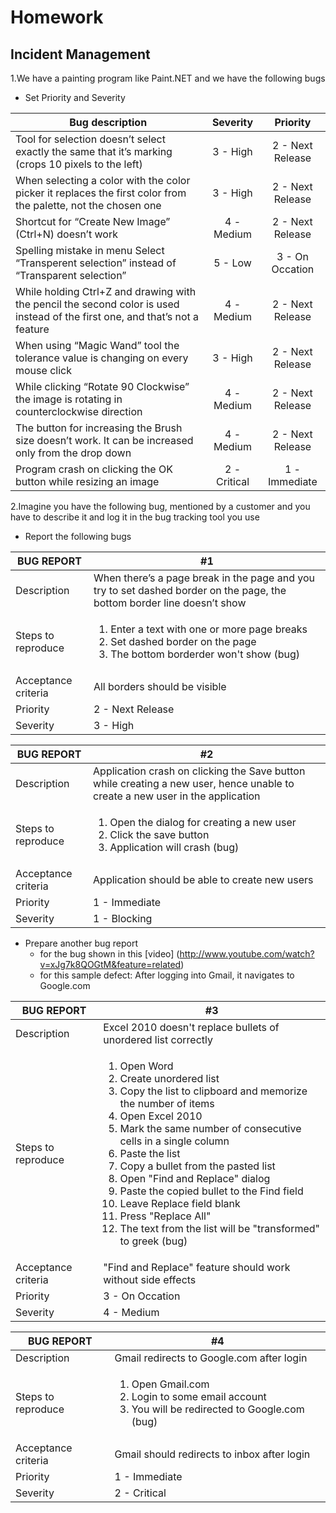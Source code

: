 # Homework
## Incident Management

1.We have a painting program like Paint.NET and we have the following bugs
*	Set Priority and Severity

| Bug description | Severity | Priority |
| --------------- |:--------:|:--------:|
| Tool for selection doesn’t select exactly the same that it’s marking (crops 10 pixels to the left) | 3 - High | 2 - Next Release |
| When selecting a color with the color picker it replaces the first color from the palette, not the chosen one | 3 - High | 2 - Next Release |
| Shortcut for “Create New Image” (Ctrl+N) doesn’t work | 4 - Medium | 2 - Next Release |
| Spelling mistake in menu Select “Transperent selection” instead of “Transparent selection” | 5 - Low | 3 - On Occation |
| While holding Ctrl+Z and drawing with the pencil the second color is used instead of the first one, and that’s not a feature | 4 - Medium | 2 - Next Release |
| When using “Magic Wand” tool the tolerance value is changing on every mouse click | 3 - High | 2 - Next Release |
| While clicking “Rotate 90 Clockwise” the image is rotating in counterclockwise direction | 4 - Medium | 2 - Next Release |
| The button for increasing the Brush size doesn’t work. It can be increased only from the drop down | 4 - Medium | 2 - Next Release |
| Program crash on clicking the OK button while resizing an image | 2 - Critical | 1 - Immediate |

2.Imagine you have the following bug, mentioned by a customer and you have to describe it and log it in the bug tracking tool you use
*	Report the following bugs

| BUG REPORT |   #1   |
| ---------- | ------ | 
| Description | When there’s a page break in the page and you try to set dashed border on the page, the bottom border line doesn’t show |
| Steps to reproduce | <ol><li>Enter a text with one or more page breaks<li>Set dashed border on the page<li>The bottom borderder won't show (bug)</ol> |
| Acceptance criteria | All borders should be visible |
| Priority | 2 - Next Release |
| Severity | 3 - High |

| BUG REPORT |   #2   |
| ---------- | ------ | 
| Description | Application crash on clicking the Save button while creating a new user, hence unable to create a new user in the application |
| Steps to reproduce | <ol><li>Open the dialog for creating a new user<li>Click the save button<li>Application will crash (bug)</ol> |
| Acceptance criteria | Application should be able to create new users |
| Priority | 1 - Immediate |
| Severity | 1 - Blocking |

* Prepare another bug report
	* for the bug shown in this [video] (http://www.youtube.com/watch?v=xJg7k8QOGtM&feature=related)
	* for this sample defect: After logging into Gmail, it navigates to Google.com

| BUG REPORT |   #3   |
| ---------- | ------ | 
| Description | Excel 2010 doesn't replace bullets of unordered list correctly |
| Steps to reproduce | <ol><li>Open Word<li>Create unordered list<li>Copy the list to clipboard and memorize the number of items<li>Open Excel 2010<li>Mark the same number of consecutive cells in a single column<li>Paste the list<li>Copy a bullet from the pasted list<li>Open "Find and Replace" dialog<li>Paste the copied bullet to the Find field<li>Leave Replace field blank<li>Press "Replace All"<li>The text from the list will be "transformed" to greek (bug)</ol> |
| Acceptance criteria | "Find and Replace" feature should work without side effects |
| Priority | 3 - On Occation |
| Severity | 4 - Medium |

| BUG REPORT |   #4   |
| ---------- | ------ | 
| Description | Gmail redirects to Google.com after login |
| Steps to reproduce | <ol><li>Open Gmail.com<li>Login to some email account<li>You will be redirected to Google.com (bug)</ol> |
| Acceptance criteria | Gmail should redirects to inbox after login |
| Priority | 1 - Immediate |
| Severity | 2 - Critical |